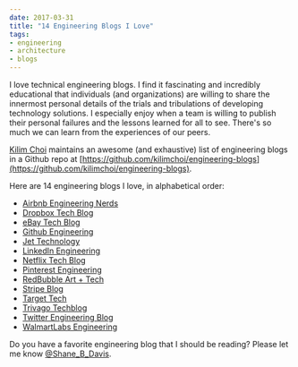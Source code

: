 ```yaml
---
date: 2017-03-31
title: "14 Engineering Blogs I Love"
tags:
- engineering
- architecture
- blogs
---
```

I love technical engineering blogs. I find it fascinating and incredibly educational that individuals (and organizations) are willing to share the innermost personal details of the trials and tribulations of developing technology solutions. I especially enjoy when a team is willing to publish their personal failures and the lessons learned for all to see. There's so much we can learn from the experiences of our peers. 

[Kilim Choi](https://twitter.com/choi_kl) maintains an awesome (and exhaustive) list of engineering blogs in a Github repo at [https://github.com/kilimchoi/engineering-blogs](https://github.com/kilimchoi/engineering-blogs).

Here are 14 engineering blogs I love, in alphabetical order:

- [Airbnb Engineering Nerds](http://nerds.airbnb.com/)
- [Dropbox Tech Blog](https://blogs.dropbox.com/tech/)
- [eBay Tech Blog](http://www.ebaytechblog.com/)
- [Github Engineering](https://githubengineering.com/)
- [Jet Technology](https://tech.jet.com/)
- [LinkedIn Engineering](https://engineering.linkedin.com/blog)
- [Netflix Tech Blog](http://techblog.netflix.com/)
- [Pinterest Engineering](https://medium.com/@Pinterest_Engineering)
- [RedBubble Art + Tech](http://artplustech.com/)
- [Stripe Blog](https://stripe.com/blog)
- [Target Tech](https://target.github.io/)
- [Trivago Techblog](http://tech.trivago.com/)
- [Twitter Engineering Blog](https://blog.twitter.com/engineering)
- [WalmartLabs Engineering](https://medium.com/walmartlabs)

Do you have a favorite engineering blog that I should be reading? Please let me know [@Shane_B_Davis](https://twitter.com/Shane_B_Davis).
